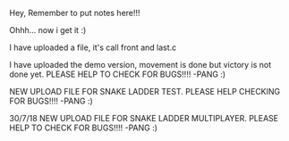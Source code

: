 Hey, Remember to put notes here!!!

Ohhh... now i get it :)

I have uploaded a file, it's call front and last.c

I have uploaded the demo version, movement is done but victory is not done yet. PLEASE HELP TO CHECK FOR BUGS!!!! -PANG :)

NEW UPLOAD FILE FOR SNAKE LADDER TEST. PLEASE HELP CHECKING FOR BUGS!!!! -PANG :)

30/7/18 NEW UPLOAD FILE FOR SNAKE LADDER MULTIPLAYER. PLEASE HELP TO CHECK FOR BUGS!!!! -PANG :)
